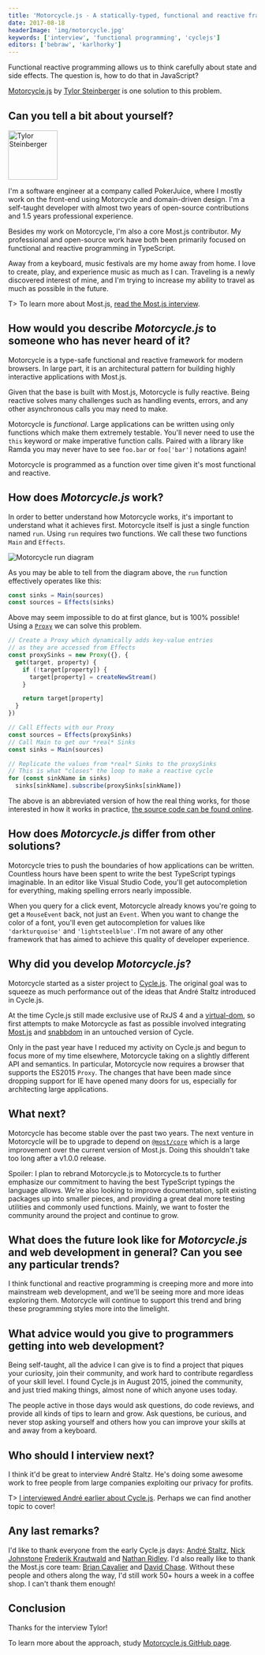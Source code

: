 ```yaml
---
title: 'Motorcycle.js - A statically-typed, functional and reactive framework for modern browsers - Interview with Tylor Steinberger'
date: 2017-08-18
headerImage: 'img/motorcycle.jpg'
keywords: ['interview', 'functional programming', 'cyclejs']
editors: ['bebraw', 'karlhorky']
---
```


Functional reactive programming allows us to think carefully about state and side effects. The question is, how to do that in JavaScript?

[Motorcycle.js](https://github.com/motorcyclejs/motorcyclejs) by [Tylor Steinberger](https://twitter.com/TylorS167) is one solution to this problem.

## Can you tell a bit about yourself?

<p>
<span class="author">
  <img src="https://www.gravatar.com/avatar/8e82cfdc051e96e55ade3ccb870edeff?s=200" alt="Tylor Steinberger" class="author" width="100" height="100" />
</span>

I'm a software engineer at a company called PokerJuice, where I mostly work on the front-end using Motorcycle and domain-driven design. I'm a self-taught developer with almost two years of open-source contributions and 1.5 years professional experience.
</p>

Besides my work on Motorcycle, I'm also a core Most.js contributor. My professional and open-source work have both been primarily focused on functional and reactive programming in TypeScript.

Away from a keyboard, music festivals are my home away from home. I love to create, play, and experience music as much as I can. Traveling is a newly discovered interest of mine, and I'm trying to increase my ability to travel as much as possible in the future.

T> To learn more about Most.js, [read the Most.js interview](/blog/most-interview).

## How would you describe *Motorcycle.js* to someone who has never heard of it?

Motorcycle is a type-safe functional and reactive framework for modern browsers. In large part, it is an architectural pattern for building highly interactive applications with Most.js.

Given that the base is built with Most.js, Motorcycle is fully reactive. Being reactive solves many challenges such as handling events, errors, and any other asynchronous calls you may need to make.

Motorcycle is *functional*. Large applications can be written using only functions which make them extremely testable. You'll never need to use the `this` keyword or make imperative function calls. Paired with a library like Ramda you may never have to see `foo.bar` or `foo['bar']` notations again!

Motorcycle is programmed as a function over time given it's most functional and reactive.

## How does *Motorcycle.js* work?

In order to better understand how Motorcycle works, it's important to understand what it achieves first. Motorcycle itself is just a single function named `run`. Using `run` requires two functions. We call these two functions `Main` and `Effects`.

![Motorcycle run diagram](img/motorcycle/run-diagram.png)

As you may be able to tell from the diagram above, the `run` function effectively operates like this:

```typescript
const sinks = Main(sources)
const sources = Effects(sinks)
```

Above may seem impossible to do at first glance, but is 100% possible! Using a
[`Proxy`](https://developer.mozilla.org/en-US/docs/Web/JavaScript/Reference/Global_Objects/Proxy)
we can solve this problem.

```typescript
// Create a Proxy which dynamically adds key-value entries
// as they are accessed from Effects
const proxySinks = new Proxy({}, {
  get(target, property) {
    if (!target[property]) {
      target[property] = createNewStream()
    }

    return target[property]
  }
})

// Call Effects with our Proxy
const sources = Effects(proxySinks)
// Call Main to get our *real* Sinks
const sinks = Main(sources)

// Replicate the values from *real* Sinks to the proxySinks
// This is what "closes" the loop to make a reactive cycle
for (const sinkName in sinks)
  sinks[sinkName].subscribe(proxySinks[sinkName])
```

The above is an abbreviated version of how the real thing works, for those interested in how it works in practice, [the source code can be found online](https://github.com/motorcyclejs/motorcyclejs/tree/master/run).

## How does *Motorcycle.js* differ from other solutions?

Motorcycle tries to push the boundaries of how applications can be written. Countless hours have been spent to write the best TypeScript typings imaginable. In an editor like Visual Studio Code, you'll get autocompletion for everything, making spelling errors nearly impossible.

When you query for a click event, Motorcycle already knows you're going to get a `MouseEvent` back, not just an `Event`. When you want to change the color of a font, you'll even get autocompletion for values like `'darkturquoise'` and `'lightsteelblue'`. I'm not aware of any other framework that has aimed to achieve this quality of developer experience.

## Why did you develop *Motorcycle.js*?

Motorcycle started as a sister project to [Cycle.js](https://github.com/cyclejs/cyclejs). The original goal was to squeeze as much performance out of the ideas that André Staltz introduced in Cycle.js.

At the time Cycle.js still made exclusive use of RxJS 4 and a [virtual-dom](https://github.com/Matt-Esch/virtual-dom), so first attempts to make Motorcycle as fast as possible involved integrating [Most.js](https://github.com/cujojs/most) and [snabbdom](https://github.com/snabbdom/snabbdom) in an untouched version of Cycle.

Only in the past year have I reduced my activity on Cycle.js and begun to focus more of my time elsewhere, Motorcycle taking on a slightly different API and semantics. In particular, Motorcycle now requires a browser that supports the ES2015 `Proxy`. The changes that have been made since dropping support for IE have opened many doors for us, especially for architecting large applications.

## What next?

Motorcycle has become stable over the past two years. The next venture in Motorcycle will be to upgrade to depend on [`@most/core`](https://github.com/mostjs/core) which is a large improvement over the current version of Most.js. Doing this shouldn't take too long after a v1.0.0 release.

Spoiler: I plan to rebrand Motorcycle.js to Motorcycle.ts to further emphasize our commitment to having the best TypeScript typings the language allows. We're also looking to improve documentation, split existing packages up into smaller pieces, and providing a great deal more testing utilities and commonly used functions. Mainly, we want to foster the community around the project and continue to grow.

## What does the future look like for *Motorcycle.js* and web development in general? Can you see any particular trends?

I think functional and reactive programming is creeping more and more into mainstream web development, and we'll be seeing more and more ideas exploring them. Motorcycle will continue to support this trend and bring these programming styles more into the limelight.

## What advice would you give to programmers getting into web development?

Being self-taught, all the advice I can give is to find a project that piques your curiosity, join their community, and work hard to contribute regardless of your skill level. I found Cycle.js in August 2015, joined the community, and just tried making things, almost none of which anyone uses today.

The people active in those days would ask questions, do code reviews, and provide all kinds of tips to learn and grow. Ask questions, be curious, and never stop asking yourself and others how you can improve your skills at and away from a keyboard.

## Who should I interview next?

I think it'd be great to interview André Staltz. He's doing some awesome work to free people from large companies exploiting our privacy for profits.

T> [I interviewed André earlier about Cycle.js](/blog/cycle-interview). Perhaps we can find another topic to cover!

## Any last remarks?

I'd like to thank everyone from the early Cycle.js days: [André Staltz](https://github.com/staltz), [Nick Johnstone](https://github.com/widdershin) [Frederik Krautwald](https://github.com/frikki) and [Nathan Ridley](https://github.com/axefrog). I'd also really like to thank the Most.js core team: [Brian Cavalier](https://github.com/briancavalier) and [David Chase](https://github.com/davidchase). Without these people and others along the way, I'd still work 50+ hours a week in a coffee shop. I can't thank them enough!

## Conclusion

Thanks for the interview Tylor!

To learn more about the approach, study [Motorcycle.js GitHub page](https://github.com/motorcyclejs/motorcyclejs).
